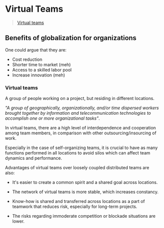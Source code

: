# Virtual Teams

> [Virtual teams](https://learnit.itu.dk/pluginfile.php/166159/course/section/88128/2014%20-%20Smite.pdf)

## Benefits of globalization for organizations

One could argue that they are:

- Cost reduction
- Shorter time to market (meh)
- Access to a skilled labor pool
- Increase innovation (meh)

### Virtual teams

A group of people working on a project, but residing in different locations.

*"A group of geographically, organizationally, and/or time dispersed workers brought together by information and telecommunication technologies to accomplish one or more organizational tasks"*.

In virtual teams, there are a high level of interdependence and cooperation among team members, in comparison with other outsourcing/insourcing of work.

Especially in the case of self-organizing teams, it is crucial to have as many functions performed in all locations to avoid silos which can affect team dynamics and performance.

Advantages of virtual teams over loosely coupled distributed teams are also:

- It's easier to create a common spirit and a shared goal across locations.

- The network of virtual teams is more stable, which increases constancy.

- Know-how is shared and transferred across locations as a part of teamwork that reduces risk, especially for long-term projects.

- The risks regarding immoderate competition or blockade situations are lower.
